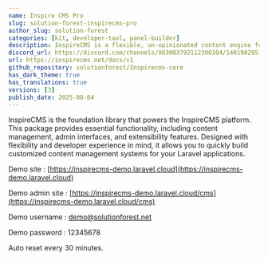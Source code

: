 ```yaml
---
name: Inspire CMS Pro
slug: solution-forest-inspirecms-pro
author_slug: solution-forest
categories: [kit, developer-tool, panel-builder]
description: InspireCMS is a flexible, un-opinionated content engine for Laravel, built on Filament.
discord_url: https://discord.com/channels/883083792112300104/1401982951960350872
url: https://inspirecms.net/docs/v1
github_repository: solutionforest/Inspirecms-core
has_dark_theme: true
has_translations: true
versions: [3]
publish_date: 2025-08-04
---
```


InspireCMS is the foundation library that powers the InspireCMS platform. This package provides essential functionality, including content management, admin interfaces, and extensibility features. Designed with flexibility and developer experience in mind, it allows you to quickly build customized content management systems for your Laravel applications.

Demo site : [https://inspirecms-demo.laravel.cloud](https://inspirecms-demo.laravel.cloud)

Demo admin site : [https://inspirecms-demo.laravel.cloud/cms](https://inspirecms-demo.laravel.cloud/cms)

Demo username : demo@solutionforest.net

Demo password : 12345678

Auto reset every 30 minutes.